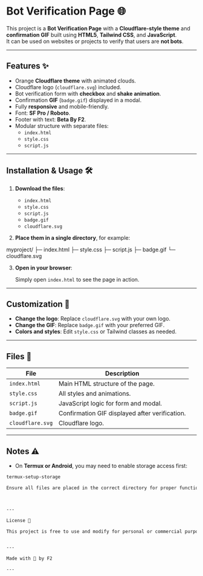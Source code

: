 # Bot Verification Page 🌐

This project is a **Bot Verification Page** with a **Cloudflare-style theme** and **confirmation GIF** built using **HTML5**, **Tailwind CSS**, and **JavaScript**.  
It can be used on websites or projects to verify that users are **not bots**.

---

## Features ✨

- Orange **Cloudflare theme** with animated clouds.  
- Cloudflare logo (`cloudflare.svg`) included.  
- Bot verification form with **checkbox** and **shake animation**.  
- Confirmation **GIF** (`badge.gif`) displayed in a modal.  
- Fully **responsive** and mobile-friendly.  
- Font: **SF Pro / Roboto**.  
- Footer with text: **Beta By F2**.  
- Modular structure with separate files:
  - `index.html`
  - `style.css`
  - `script.js`

---

## Installation & Usage 🛠️

1. **Download the files**:

   - `index.html`
   - `style.css`
   - `script.js`
   - `badge.gif`
   - `cloudflare.svg`

2. **Place them in a single directory**, for example:

myproject/ ├─ index.html ├─ style.css ├─ script.js ├─ badge.gif └─ cloudflare.svg

3. **Open in your browser**:

   Simply open `index.html` to see the page in action.

---

## Customization 🎨

- **Change the logo**: Replace `cloudflare.svg` with your own logo.  
- **Change the GIF**: Replace `badge.gif` with your preferred GIF.  
- **Colors and styles**: Edit `style.css` or Tailwind classes as needed.

---

## Files 📂

| File | Description |
|------|------------|
| `index.html` | Main HTML structure of the page. |
| `style.css` | All styles and animations. |
| `script.js` | JavaScript logic for form and modal. |
| `badge.gif` | Confirmation GIF displayed after verification. |
| `cloudflare.svg` | Cloudflare logo. |

---

## Notes ⚠️

- On **Termux or Android**, you may need to enable storage access first:

```bash
termux-setup-storage

Ensure all files are placed in the correct directory for proper functioning.



---

License 📄

This project is free to use and modify for personal or commercial purposes.


---

Made with 💙 by F2

---
